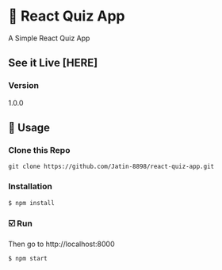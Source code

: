# 💎 React Quiz App

A Simple React Quiz App 

## See it Live [HERE]

### Version
1.0.0

## 📝 Usage

### Clone this Repo
```
git clone https://github.com/Jatin-8898/react-quiz-app.git
```
### Installation

```sh
$ npm install
```

### :ballot_box_with_check: Run

Then go to http://localhost:8000

```sh
$ npm start
```

